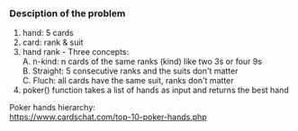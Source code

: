 ### Desciption of the problem
1. hand: 5 cards  
2. card: rank & suit  
3. hand rank - Three concepts:  
  A. n-kind: n cards of the same ranks (kind) like two 3s or four 9s  
  B. Straight: 5 consecutive ranks and the suits don't matter  
  C. Fluch: all cards have the same suit, ranks don't matter  
4. poker() function takes a list of hands as input and returns the best hand  

Poker hands hierarchy:  
https://www.cardschat.com/top-10-poker-hands.php

